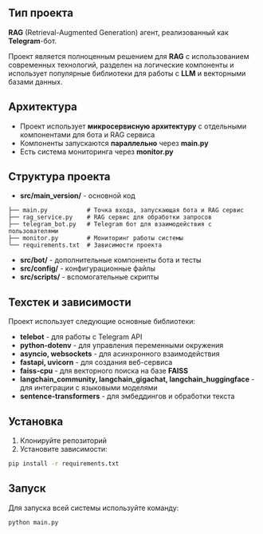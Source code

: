 ## Тип проекта 
**RAG** (Retrieval-Augmented Generation) агент, реализованный как **Telegram**-бот.

Проект является полноценным решением для **RAG** с использованием современных технологий, разделен на логические компоненты и использует популярные библиотеки для работы с **LLM** и векторными базами данных.

## Архитектура
- Проект использует **микросервисную архитектуру** с отдельными компонентами для бота и RAG сервиса
- Компоненты запускаются **параллельно** через **main.py**
- Есть система мониторинга через **monitor.py**

## Структура проекта
- **src/main_version/** - основной код
```
├── main.py           # Точка входа, запускающая бота и RAG сервис
├── rag_service.py    # RAG сервис для обработки запросов
├── telegram_bot.py   # Telegram бот для взаимодействия с пользователями
├── monitor.py        # Мониторинг работы системы
└── requirements.txt  # Зависимости проекта
```
- **src/bot/** - дополнительные компоненты бота и тесты
- **src/config/** - конфигурационные файлы
- **src/scripts/** - вспомогательные скрипты

## Техстек и зависимости
Проект использует следующие основные библиотеки:
- **telebot** - для работы с Telegram API
- **python-dotenv** - для управления переменными окружения
- **asyncio, websockets** - для асинхронного взаимодействия
- **fastapi, uvicorn** - для создания веб-сервиса
- **faiss-cpu** - для векторного поиска на базе **FAISS**
- **langchain_community, langchain_gigachat, langchain_huggingface** - для интеграции с языковыми моделями
- **sentence-transformers** - для эмбеддингов и обработки текста

## Установка
1. Клонируйте репозиторий
2. Установите зависимости:
```bash
pip install -r requirements.txt
```

## Запуск
Для запуска всей системы используйте команду:
```bash
python main.py
```
